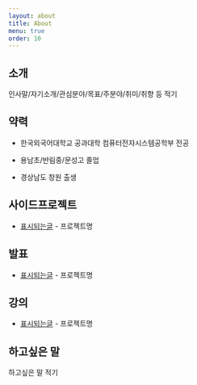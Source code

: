 ```yaml
---
layout: about
title: About
menu: true
order: 10
---
```


## 소개

인사말/자기소개/관심분야/목표/주분야/취미/취향 등 적기

## 약력

- 한국외국어대학교 공과대학 컴퓨터전자시스템공학부 전공

- 용남초/반림중/문성고 졸업

- 경상남도 창원 출생

## 사이드프로젝트

- [표시되는글](링크) - 프로젝트명

## 발표

- [표시되는글](링크) - 프로젝트명

## 강의

- [표시되는글](링크) - 프로젝트명

## 하고싶은 말

하고싶은 말 적기
